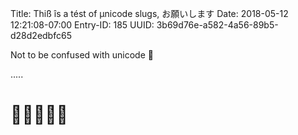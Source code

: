 Title: Thiß îs a tést of µnicode slugs, お願いします
Date: 2018-05-12 12:21:08-07:00
Entry-ID: 185
UUID: 3b69d76e-a582-4a56-89b5-d28d2edbfc65

Not to be confused with unicode 🐌

.....

# 🐌🐌🐌🐌🐌